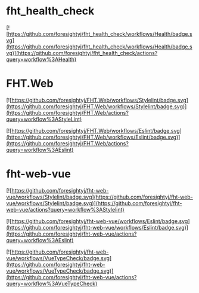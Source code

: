 # fht_health_check

[![https://github.com/foresightyj/fht_health_check/workflows/Health/badge.svg](https://github.com/foresightyj/fht_health_check/workflows/Health/badge.svg)](https://github.com/foresightyj/fht_health_check/actions?query=workflow%3AHealth)

# FHT.Web

[![https://github.com/foresightyj/FHT.Web/workflows/Stylelint/badge.svg](https://github.com/foresightyj/FHT.Web/workflows/Stylelint/badge.svg)](https://github.com/foresightyj/FHT.Web/actions?query=workflow%3AStyleLint)

[![https://github.com/foresightyj/FHT.Web/workflows/Eslint/badge.svg](https://github.com/foresightyj/FHT.Web/workflows/Eslint/badge.svg)](https://github.com/foresightyj/FHT.Web/actions?query=workflow%3AEslint)

# fht-web-vue

[![https://github.com/foresightyj/fht-web-vue/workflows/Stylelint/badge.svg](https://github.com/foresightyj/fht-web-vue/workflows/Stylelint/badge.svg)](https://github.com/foresightyj/fht-web-vue/actions?query=workflow%3AStylelint)

[![https://github.com/foresightyj/fht-web-vue/workflows/Eslint/badge.svg](https://github.com/foresightyj/fht-web-vue/workflows/Eslint/badge.svg)](https://github.com/foresightyj/fht-web-vue/actions?query=workflow%3AEslint)

[![https://github.com/foresightyj/fht-web-vue/workflows/VueTypeCheck/badge.svg](https://github.com/foresightyj/fht-web-vue/workflows/VueTypeCheck/badge.svg)](https://github.com/foresightyj/fht-web-vue/actions?query=workflow%3AVueTypeCheck)
